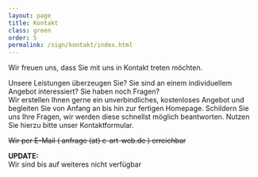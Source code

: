 ```yaml
---
layout: page
title: Kontakt
class: green
order: 5
permalink: /sign/kontakt/index.html
---
```

<p>Wir freuen uns, dass Sie mit uns in Kontakt treten m&ouml;chten.</p>
<p>Unsere Leistungen &uuml;berzeugen Sie? Sie sind an einem individuellem Angebot interessiert? Sie haben noch Fragen?<br />
Wir erstellen Ihnen gerne ein unverbindliches, kostenloses Angebot und begleiten Sie von Anfang an bis hin zur fertigen Homepage. Schildern Sie uns Ihre Fragen, wir werden diese schnellst m&ouml;glich beantworten. Nutzen Sie hierzu bitte unser Kontaktformular.</p>
<p><del datetime="2010-01-19T18:23:26+00:00">Wir per E-Mail ( anfrage (at) c-art-web.de ) erreichbar</del></p>
<p><strong>UPDATE:</strong><br />
Wir sind bis auf weiteres nicht verf&uuml;gbar</p>
